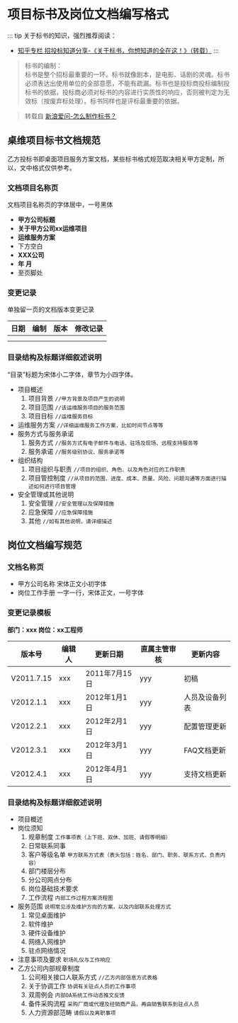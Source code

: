 # 项目标书及岗位文档编写格式

::: tip
关于标书的知识，强烈推荐阅读：
* [知乎专栏 招投标知道分享-《关于标书，你想知道的全在这！》（转载）](https://zhuanlan.zhihu.com/p/95672108)
:::

> 标书的编制：  
> 标书是整个招标最重要的一环。标书就像剧本，是电影、话剧的灵魂。标书必须表达出使用单位的全部意愿，不能有疏漏。标书也是投标商投标编制投标书的依据，投标商必须对标书的内容进行实质性的响应，否则被判定为无效标（按废弃标处理）。标书同样也是评标最重要的依据。

> 转载自 [新浪爱问-怎么制作标书？](https://iask.sina.com.cn/b/10705353.html)


## 桌维项目标书文档规范

乙方投标书即桌面项目服务方案文档，某些标书格式规范取决相关甲方定制，所以，文中格式仅供参考。

### 文档项目名称页

文档项目名称页的字体居中，一号黑体

* **甲方公司标题**
* **关于甲方公司xx运维项目**
* **运维服务方案**
* 下方空白
* **XXX公司**
* **年 月**
* 至页脚处


### 变更记录

单独留一页的文档版本变更记录

| 日期 | 编制 | 版本 | 修改记录 |
|-------|------|-------|----------|
|       |      |       |          |
|       |      |       |          |

### 目录结构及标题详细叙述说明

“目录”标题为宋体小二字体，章节为小四字体。

* 项目概述
    1. 项目背景 `//甲方背景及项目产生的说明`
    1. 项目范围 `//该运维服务项目的服务范围`
    1. 项目目标 `//运维服务目标`
* 运维服务方案 `//详细运维服务工作方案，比如时间节点等等`
* 服务方式与服务承诺 
    1. 服务方式 `//服务方式有电子邮件与电话、驻场及现场、远程支持服务等`
    1. 服务承诺 `//服务级别协议、服务承诺等`
* 组织结构
    1. 项目组织与职责 `//项目的组织、角色、以及角色对应的工作职责`
    1. 项目管控制度 `//从项目的范围、进度、成本、质量、风险、问题沟通等方面进行描述如何进行项目管理`
* 安全管理或其他说明
    1. 安全管理 `//安全管理以及保障措施`
    1. 应急保障 `//应急保障措施`
    1. 其他 `//如有其他说明，请详细描述`

## 岗位文档编写规范

### 文档名称页

* 甲方公司名称 宋体正文小初字体
* 岗位工作手册 一字一行，宋体正文，一号字体

### 变更记录模板

**部门：xxx 岗位：xx工程师**

| 版本号      | **编辑人** | **更新日期** | **直属主管审核** | **更新内容**         |
|-----------------|------------|-----------------------|------------------|----------------------|
| V2011.7.15  | xxx | 2011年7月15日    | yyy       | 初稿            |
| V2012.1.1  | xxx | 2012年1月1日   | yyy       | 人员及设备列表   |
| V2012.2.1  | xxx | 2012年2月1日   | yyy       | 配置管理更新    |
| V2012.3.1  | xxx | 2012年3月1日   | yyy        | FAQ文档更新     |
| V2012.4.1  | xxx   | 2012年4月1日   | yyy      | 支持文档更新    |

### 目录结构及标题详细叙述说明

* 项目概述
* 岗位须知
    1. 规章制度	 `工作事项表（上下班、双休、加班、请假等明细）`
    1. 日常联系同事	
    1. 客户等级名单 `甲方联系方式表（表头包括：姓名、部门、职务、联系方式、负责内容）`
    1. 部门楼层分布	
    1. 分公司网点分布	
    1. 岗位基础技术要求
    1. 工作流程 `内部工作过程方案流程图`
* 服务范围 `说明常见涉及维护方向的方案，以及内部联系处理方式`
    1. 常见桌面维护
    1. 软件维护
    1. 硬件设备维护
    1. 网络入网维护
    1. 驻点网络情况
* 注意事项及要求 `职场礼仪与工作响应`
* 乙方公司内部规章制度
    1. 公司相关接口人联系方式	`//乙方内部信息方式表格`
    1. 关于协调工作 `协调有关驻点人员的工作事项`
    1. 双周例会	`内部OA系统工作动态推文反馈`
    1. 备件采购流程 `采购厂商或代理及经销商产品，再由销售联系到驻点人员`
    1. 人力资源部范畴 `请假以及离职事项`